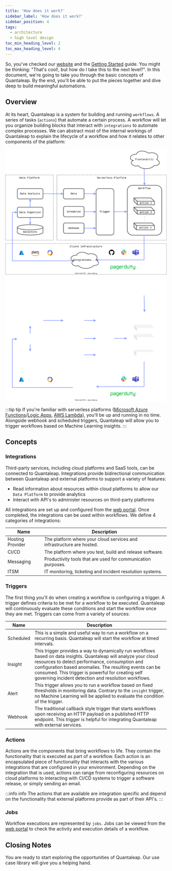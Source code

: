```yaml
---
title: 'How does it work?'
sidebar_label: 'How does it work?'
sidebar_position: 4
tags:
  - architecture
  - high level design
toc_min_heading_level: 2
toc_max_heading_level: 4
---
```


So, you've checked our [website](https://quantaleap.eu) and the [Getting Started](getting-started/getting-started.md) guide. You might be thinking: "That's cool!, but how do I take this to the next level?". In this document, we're going to take you through the basic concepts of Quantaleap. By the end, you'll be able to put the pieces together and dive deep to build meaningful automations.

## Overview

At its heart, Quantaleap is a system for building and running `workflows`. A series of tasks (`actions`) that automate a certain process. A workflow will let you organize building blocks that interact with `integrations` to automate complex processes. We can abstract most of the internal workings of Quantaleap to explain the lifecycle of a workflow and how it relates to other components of the platform:

![Quantaleap Architecture](drawing/design.svg#gh-light-mode-only)
![Quantaleap Architecture](drawing/design-dark.svg#gh-dark-mode-only)

:::tip tip
If you're familiar with serverless platforms ([Microsoft Azure Functions](https://learn.microsoft.com/en-us/azure/azure-functions/functions-overview)/[Logic Apps](https://learn.microsoft.com/en-us/azure/logic-apps/logic-apps-overview), [AWS Lambda](https://aws.amazon.com/lambda/)), you'll be up and running in no time. Alongside webhook and scheduled triggers, Quantaleap will allow you to trigger workflows based on Machine Learning insights.
:::

## Concepts

### Integrations

Third-party services, including cloud platforms and SaaS tools, can be connected to Quantaleap. Integrations provide bidirectional communication between Quantaleap and external platforms to support a variety of features:

- Read information about resources within cloud platforms to allow our `Data Platform` to provide analytics
- Interact with API's to administer resources on third-party platforms

All integrations are set up and configured from the [web portal](https://app.quantaleap.eu/settings/integrations). Once completed, the integrations can be used within workflows. We define 4 categories of integrations:

| Name             | Description                                                           |
| ---------------- | --------------------------------------------------------------------- |
| Hosting Provider | The platform where your cloud services and infrastructure are hosted. |
| CI/CD            | The platform where you test, build and release software.              |
| Messaging        | Productivity tools that are used for communication purposes.          |
| ITSM             | IT monitoring, ticketing and incident resolution systems.             |

### Triggers

The first thing you'll do when creating a workflow is configuring a trigger. A trigger defines criteria to be met for a workflow to be executed. Quantaleap will continuously evaluate these conditions and start the workflow once they are met. Triggers can come from a variety of sources:

| Name      | Description                                                                                                                                                                                                                                                                                                                                 |
| --------- | ------------------------------------------------------------------------------------------------------------------------------------------------------------------------------------------------------------------------------------------------------------------------------------------------------------------------------------------- |
| Scheduled | This is a simple and useful way to run a workflow on a recurring basis. Quantaleap will start the workflow at timed intervals.                                                                                                                                                                                                              |
| Insight   | This trigger provides a way to dynamically run workflows based on data insights. Quantaleap will analyze your cloud resources to detect performance, consumption and configuration based anomalies. The resulting events can be consumed. This trigger is powerful for creating self governing incident detection and resolution workflows. |
| Alert     | This trigger allows you to run a workflow based on fixed thresholds in monitoring data. Contrary to the `insight` trigger, no Machine Learning will be applied to evaluate the condition of the trigger.                                                                                                                                    |
| Webhook   | The traditional callback style trigger that starts workflows upon receiving an HTTP payload on a published HTTP endpoint. This trigger is helpful for integrating Quantaleap with external services.                                                                                                                                        |

### Actions

Actions are the components that bring workflows to life. They contain the functionality that is executed as part of a workflow. Each action is an encapsulated piece of functionality that interacts with the various integrations that are configured in your environment. Depending on the integration that is used, actions can range from reconfiguring resources on cloud platforms to interacting with CI/CD systems to trigger a software release, or simply sending an email.

:::info info
The actions that are available are integration specific and depend on the functionality that external platforms provide as part of their API's.
:::

### Jobs

Workflow executions are represented by `jobs`. Jobs can be viewed from the [web portal](https://app.quantaleap.eu/jobs) to check the activity and execution details of a workflow.

## Closing Notes

You are ready to start exploring the opportunities of Quantaleap. Our use case library will give you a helping hand.
